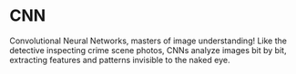 # CNN
Convolutional Neural Networks, masters of image understanding! Like the detective inspecting crime scene photos, CNNs analyze images bit by bit, extracting features and patterns invisible to the naked eye.
